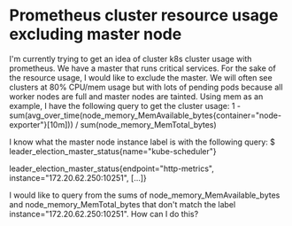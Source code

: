
# Prometheus cluster resource usage excluding master node

I'm currently trying to get an idea of cluster k8s cluster usage with prometheus. We have a master that runs critical services. For the sake of the resource usage, I would like to exclude the master. We will often see clusters at 80% CPU/mem usage but with lots of pending pods because all worker nodes are full and master nodes are tainted.
Using mem as an example, I have the following query to get the cluster usage:
1 - sum(avg_over_time(node_memory_MemAvailable_bytes{container="node-exporter"}[10m]))
/ sum(node_memory_MemTotal_bytes)

I know what the master node instance label is with the following query:
$ leader_election_master_status{name="kube-scheduler"}

leader_election_master_status{endpoint="http-metrics", instance="172.20.62.250:10251", [...]}

I would like to query from the sums of node_memory_MemAvailable_bytes and node_memory_MemTotal_bytes that don't match the label instance="172.20.62.250:10251".
How can I do this?

        